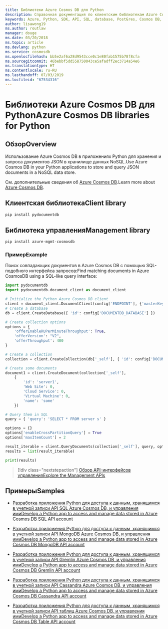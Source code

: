 ```yaml
---
title: Библиотеки Azure Cosmos DB для Python
description: Справочная документация по клиентским библиотекам Azure Cosmos DB для Python
keywords: Azure, Python, SDK, API, SQL, database, PostGres, Cosmos DB, NoSQL
author: lisawong19
ms.author: routlaw
manager: douge
ms.date: 03/20/2018
ms.topic: article
ms.devlang: python
ms.service: cosmosdb
ms.openlocfilehash: bb5e2af6a28d9543cce0c1e80fab1575b78f8cfa
ms.sourcegitcommit: 46bebbf5dd558750043ce5afadff2ec3714a54e6
ms.translationtype: HT
ms.contentlocale: ru-RU
ms.lasthandoff: 07/03/2019
ms.locfileid: "67534316"
---
```

# <a name="azure-cosmos-db-libraries-for-python"></a><span data-ttu-id="78126-104">Библиотеки Azure Cosmos DB для Python</span><span class="sxs-lookup"><span data-stu-id="78126-104">Azure Cosmos DB libraries for Python</span></span>

## <a name="overview"></a><span data-ttu-id="78126-105">Обзор</span><span class="sxs-lookup"><span data-stu-id="78126-105">Overview</span></span>

<span data-ttu-id="78126-106">Использование Azure Cosmos DB в приложениях Python для хранения и запроса документов JSON в хранилище данных NoSQL.</span><span class="sxs-lookup"><span data-stu-id="78126-106">Use Azure Cosmos DB in your Python applications to store and query JSON documents in a NoSQL data store.</span></span>

<span data-ttu-id="78126-107">См. дополнительные сведения об [Azure Cosmos DB](https://docs.microsoft.com/azure/cosmos-db/introduction).</span><span class="sxs-lookup"><span data-stu-id="78126-107">Learn more about [Azure Cosmos DB](https://docs.microsoft.com/azure/cosmos-db/introduction).</span></span>

## <a name="client-library"></a><span data-ttu-id="78126-108">Клиентская библиотека</span><span class="sxs-lookup"><span data-stu-id="78126-108">Client library</span></span>
 ```bash
pip install pydocumentdb
 ```

## <a name="management-library"></a><span data-ttu-id="78126-109">Библиотека управления</span><span class="sxs-lookup"><span data-stu-id="78126-109">Management library</span></span>
```bash
pip install azure-mgmt-cosmosdb
```

### <a name="example"></a><span data-ttu-id="78126-110">Пример</span><span class="sxs-lookup"><span data-stu-id="78126-110">Example</span></span>

<span data-ttu-id="78126-111">Поиск совпадающих документов в Azure Cosmos DB с помощью SQL-подобного интерфейса запросов:</span><span class="sxs-lookup"><span data-stu-id="78126-111">Find matching documents in Azure CosmosDB using a SQL-like query interface:</span></span>

```python
import pydocumentdb
import pydocumentdb.document_client as document_client

# Initialize the Python Azure Cosmos DB client
client = document_client.DocumentClient(config['ENDPOINT'], {'masterKey': config['MASTERKEY']})
# Create a database
db = client.CreateDatabase({ 'id': config['DOCUMENTDB_DATABASE'] })

# Create collection options
options = {
    'offerEnableRUPerMinuteThroughput': True,
    'offerVersion': "V2",
    'offerThroughput': 400
}

# Create a collection
collection = client.CreateCollection(db['_self'], { 'id': config['DOCUMENTDB_COLLECTION'] }, options)

# Create some documents
document1 = client.CreateDocument(collection['_self'],
    { 
        'id': 'server1',
        'Web Site': 0,
        'Cloud Service': 0,
        'Virtual Machine': 0,
        'name': 'some' 
    })

# Query them in SQL
query = { 'query': 'SELECT * FROM server s' }    

options = {} 
options['enableCrossPartitionQuery'] = True
options['maxItemCount'] = 2

result_iterable = client.QueryDocuments(collection['_self'], query, options)
results = list(result_iterable)

print(results)
```
> [!div class="nextstepaction"]
> [<span data-ttu-id="78126-112">Обзор API-интерфейсов управления</span><span class="sxs-lookup"><span data-stu-id="78126-112">Explore the Management APIs</span></span>](/python/api/overview/azure/cosmosdb/management)

## <a name="samples"></a><span data-ttu-id="78126-113">Примеры</span><span class="sxs-lookup"><span data-stu-id="78126-113">Samples</span></span>

* [<span data-ttu-id="78126-114">Разработка приложения Python для доступа к данным, хранящимся в учетной записи API SQL Azure Cosmos DB, и управления ими</span><span class="sxs-lookup"><span data-stu-id="78126-114">Develop a Python app to access and manage data stored in Azure Cosmos DB SQL API account</span></span>](https://github.com/Azure-Samples/azure-cosmos-db-python-getting-started.git)

* [<span data-ttu-id="78126-115">Разработка приложения Python для доступа к данным, хранящимся в учетной записи API MongoDB Azure Cosmos DB, и управления ими</span><span class="sxs-lookup"><span data-stu-id="78126-115">Develop a Python app to access and manage data stored in Azure Cosmos DB MongoDB API account</span></span>](https://github.com/Azure-Samples/CosmosDB-Flask-Mongo-Sample.git)

* [<span data-ttu-id="78126-116">Разработка приложения Python для доступа к данным, хранящимся в учетной записи API Gremlin Azure Cosmos DB, и управления ими</span><span class="sxs-lookup"><span data-stu-id="78126-116">Develop a Python app to access and manage data stored in Azure Cosmos DB Gremlin API account</span></span>](https://github.com/Azure-Samples/azure-cosmos-db-graph-python-getting-started.git)

* [<span data-ttu-id="78126-117">Разработка приложения Python для доступа к данным, хранящимся в учетной записи API Cassandra Azure Cosmos DB, и управления ими</span><span class="sxs-lookup"><span data-stu-id="78126-117">Develop a Python app to access and manage data stored in Azure Cosmos DB Cassandra API account</span></span>](https://github.com/Azure-Samples/azure-cosmos-db-cassandra-python-getting-started.git)

* [<span data-ttu-id="78126-118">Разработка приложения Python для доступа к данным, хранящимся в учетной записи API таблиц Azure Cosmos DB, и управления ими</span><span class="sxs-lookup"><span data-stu-id="78126-118">Develop a Python app to access and manage data stored in Azure Cosmos DB Table API account</span></span>](https://github.com/Azure-Samples/storage-python-getting-started.git)


